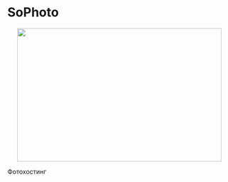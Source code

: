 # SoPhoto
<p align="center">
  <img width="460" height="300" src="http://www.fillmurray.com/460/300">
</p>
Фотохостинг
